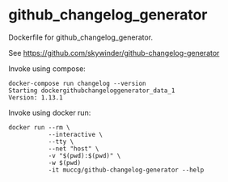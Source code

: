 github_changelog_generator
==========================

Dockerfile for github_changelog_generator.

See https://github.com/skywinder/github-changelog-generator


Invoke using compose:
```
docker-compose run changelog --version
Starting dockergithubchangeloggenerator_data_1
Version: 1.13.1
```

Invoke using docker run:
```
docker run --rm \
           --interactive \
           --tty \
           --net "host" \
           -v "$(pwd):$(pwd)" \
           -w $(pwd)
           -it muccg/github-changelog-generator --help
```
